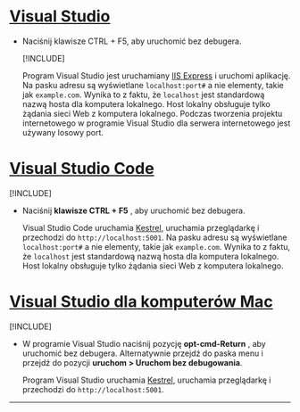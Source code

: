# <a name="visual-studiotabvisual-studio"></a>[Visual Studio](#tab/visual-studio)

* Naciśnij klawisze CTRL + F5, aby uruchomić bez debugera.

  [!INCLUDE[](~/includes/trustCertVS.md)]

  Program Visual Studio jest uruchamiany [IIS Express](/iis/extensions/introduction-to-iis-express/iis-express-overview) i uruchomi aplikację. Na pasku adresu są wyświetlane `localhost:port#` a nie elementy, takie jak `example.com`. Wynika to z faktu, że `localhost` jest standardową nazwą hosta dla komputera lokalnego. Host lokalny obsługuje tylko żądania sieci Web z komputera lokalnego. Podczas tworzenia projektu internetowego w programie Visual Studio dla serwera internetowego jest używany losowy port.
 
# <a name="visual-studio-codetabvisual-studio-code"></a>[Visual Studio Code](#tab/visual-studio-code)

  [!INCLUDE[](~/includes/trustCertVSC.md)]

* Naciśnij **klawisze CTRL + F5** , aby uruchomić bez debugera.

  Visual Studio Code uruchamia [Kestrel](xref:fundamentals/servers/kestrel), uruchamia przeglądarkę i przechodzi do `http://localhost:5001`. Na pasku adresu są wyświetlane `localhost:port#` a nie elementy, takie jak `example.com`. Wynika to z faktu, że `localhost` jest standardową nazwą hosta dla komputera lokalnego. Host lokalny obsługuje tylko żądania sieci Web z komputera lokalnego.

  
# <a name="visual-studio-for-mactabvisual-studio-mac"></a>[Visual Studio dla komputerów Mac](#tab/visual-studio-mac)

  [!INCLUDE[](~/includes/trustCertMac.md)]

* W programie Visual Studio naciśnij pozycję **opt-cmd-Return** , aby uruchomić bez debugera. Alternatywnie przejdź do paska menu i przejdź do pozycji **uruchom > Uruchom bez debugowania**.

  Program Visual Studio uruchamia [Kestrel](xref:fundamentals/servers/kestrel), uruchamia przeglądarkę i przechodzi do `http://localhost:5001`.

<!-- End of VS tabs -->

---